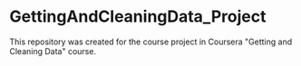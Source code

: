 GettingAndCleaningData_Project
==============================

This repository was created for the course project in Coursera "Getting and Cleaning Data" course.
